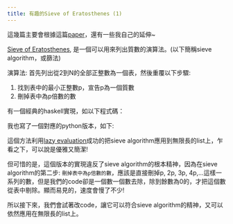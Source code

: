 ```yaml
---
title: 有趣的Sieve of Eratosthenes (1)
---
```


這幾篇主要會根據這篇[paper](http://www.cs.tufts.edu/~nr/cs257/archive/melissa-oneill/Sieve-JFP.pdf)，還有一些我自己的延伸~

[Sieve of Eratosthenes](http://en.wikipedia.org/wiki/Sieve_of_Eratosthenes), 是一個可以用來列出質數的演算法。(以下簡稱sieve algorithm，或篩法)

演算法:
首先列出從2到N的全部正整數為一個表，然後重覆以下步驟:

1. 找到表中的最小正整數p，宣告p為一個質數
2. 刪掉表中為p倍數的數


有一個經典的haskell實現，如以下程式碼：

<script src="https://gist.github.com/onemouth/5677760.js"></script>

我也寫了一個對應的python版本，如下:

<script src="https://gist.github.com/onemouth/6349845.js"></script>


這個方法利用[lazy evaluation](http://en.wikipedia.org/wiki/Lazy_evaluation)成功的把sieve algorithm應用到無限長的list上，乍看之下，可以說是優雅又簡潔!

但可惜的是，這個版本的實現違反了sieve algorithm的根本精神，因為在sieve algorithm的第二步: `刪掉表中為p倍數的數`，應該是直接刪掉p, 2p, 3p, 4p,...這樣一系列的數，但是我們的code卻是一個數一個數去除，除到餘數為0的，才把這個數從表中剔除。顯而易見的，速度會慢了不少!

所以接下來，我們會試著改code，讓它可以符合sieve algorithm的精神，又可以依然應用在無限長的list上。